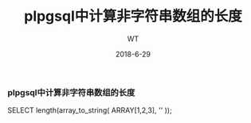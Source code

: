 ﻿---
layout:     post
title:      plpgsql中计算非字符串数组的长度
subtitle:   
date:       2018-6-29
author:     WT
header-img: img/post-bg-universe.jpg
catalog: true
tags:
    - postgresql
  
---
### plpgsql中计算非字符串数组的长度 ###  
SELECT length(array_to_string( ARRAY[1,2,3], '' )); 
  